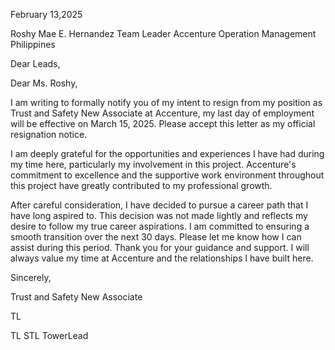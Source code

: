 February 13,2025

Roshy Mae E. Hernandez
Team Leader
Accenture Operation Management Philippines

Dear Leads, 

Dear Ms. Roshy,

I am writing to formally notify you of my intent to resign from my position as Trust and Safety New Associate at Accenture, my last day of employment will be effective on March 15, 2025. Please accept this letter as my official resignation notice.

I am deeply grateful for the opportunities and experiences I have had during my time here, particularly my involvement in this project. Accenture's commitment to excellence and the supportive work environment throughout this project have greatly contributed to my professional growth.

After careful consideration, I have decided to pursue a career path that I have long aspired to. This decision was not made lightly and reflects my desire to follow my true career aspirations. I am committed to ensuring a smooth transition over the next 30 days. Please let me know how I can assist during this period.
Thank you for your guidance and support. I will always value my time at Accenture and the relationships I have built here.

Sincerely,


<Name>
<Personal Email>
Trust and Safety New Associate


TL

TL STL TowerLead
